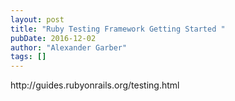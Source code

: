 ```yaml
---
layout: post
title: "Ruby Testing Framework Getting Started "
pubDate: 2016-12-02
author: "Alexander Garber"
tags: []
---
```


<div xmlns="http://www.w3.org/1999/xhtml">http://guides.rubyonrails.org/testing.html</div>

